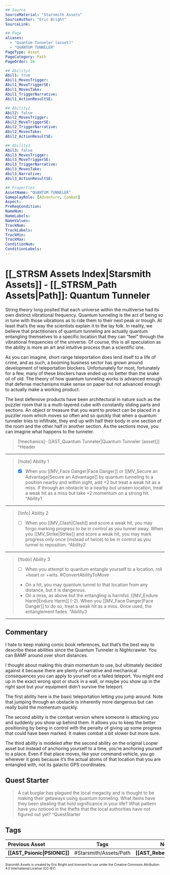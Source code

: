 ```yaml
---
## Source
SourceMaterial: "Starsmith Assets"
SourceAuthor: "Eric Bright"
SourceLink: 

## Page
aliases: 
  - "Quantum Tunneler (asset)"
  - "QUANTUM TUNNELER"
PageType: Asset
PageCategory: Path
PageOrder: 16

## Ability1
Abil1: true 
Abil1_MovesTrigger: 
Abil1_MoveTriggerSE: 
Abil1_MovesTake: 
Abil1_TriggerNarrative: 
Abil1_ActionResultSE: 

## Ability2
Abil2: false 
Abil2_MovesTrigger: 
Abil2_MoveTriggerSE: 
Abil2_TriggerNarrative: 
Abil2_MovesTake: 
Abil2_ActionResultSE: 

## Ability3
Abil3: false 
Abil3_MovesTrigger: 
Abil3_MoveTriggerSE: 
Abil3_TriggerNarrative: 
Abil3_MovesTake: 
Abil3_Narrative: 
Abil3_ActionResultSE: 

## Properties
AssetName: "QUANTUM TUNNELER"
GameplayRole: [Adventure, Combat]
Aspect: 
PreReqCondition: 
NameNum: 
NameLabels: 
NameValues: 
TrackNum: 
TrackLabels: 
TrackMin: 
TrackMax: 
ConditionNum: 
ConditionLabels:
---
```

# [[_STRSM Assets Index|Starsmith Assets]] - [[_STRSM_Path Assets|Path]]: Quantum Tunneler
String theory long posited that each universe within the multiverse had its own distinct vibrational frequency. Quantum tunneling is the act of being so in tune with those vibrations as to ride them to their next peak or trough. At least that’s the way the scientists explain it to the lay folk. In reality, we believe that practitioners of quantum tunneling are actually quantum entangling themselves to a specific location that they can “feel” through the vibrational frequencies of the universe. Of course, this is all speculation as the ability is more an art and intuitive process than a scientific one.

As you can imagine, short range teleportation does lend itself to a life of crime, and as such, a booming business sector has grown around development of teleportation blockers. Unfortunately for most, fortunately for a few, many of these blockers have ended up no better than the snake oil of old. The theory of how quantum tunneling works is advanced enough that defense mechanisms make sense on paper but not advanced enough to actually make a working product.

The best defensive products have been architectural in nature such as the puzzler room that is a multi-layered cube with constantly sliding parts and sections. An object or treasure that you want to protect can be placed in a puzzler room which moves so often and so quickly that when a quantum tunneler tries to infiltrate, they end up with half their body in one section of the room and the other half in another section. As the sections move, you can imagine what happens to the tunneler.

> [!mechanics]- [[AST_Quantum Tunneler|Quantum Tunneler (asset)]] ^Header
___

> [!note] Ability 1
> - [x] When you [[MV_Face Danger|Face Danger]] or [[MV_Secure an Advantage|Secure an Advantage]] by quantum tunneling to a position nearby and within sight, add +2 but treat a weak hit as a miss.
> If through an obstacle to a nearby but unseen location, treat a weak hit as a miss but take +2 momentum on a strong hit. ^Ability1
___
> [!info] Ability 2
> - [ ] When you [[MV_Clash|Clash]] and score a weak hit, you may forgo marking progress to be in control as you tunnel away.
> When you [[MV_Strike|Strike]] and score a weak hit, you may mark progress only once (instead of twice) to be in control as you tunnel to reposition. ^Ability2
___
> [!todo] Ability 3
> - [ ] When you attempt to quantum entangle yourself to a location, roll +heart or +wits. #ConvertAbilityToMove
> - On a hit, you may quantum tunnel to that location from any distance, but it is dangerous.
> - On a miss, as above but the entangling is harmful. [[MV_Endure Harm|Endure Harm]] (-2). 
> When you [[MV_Face Danger|Face Danger]] to do so, treat a weak hit as a miss. Once used, the entanglement fades. ^Ability3
___

## Commentary
I hate to keep making comic book references, but that’s the best way to describe these abilities since the Quantum Tunneler is Nightcrawler. You can BAMF around over short distances.

I thought about making this drain momentum to use, but ultimately decided against it because there are plenty of narrative and mechanical consequences you can apply to yourself on a failed teleport. You might end up in the exact wrong spot or stuck in a wall, or maybe you show up in the right spot but your equipment didn’t survive the teleport.

The first ability here is the basic teleportation letting you jump around. Note that jumping through an obstacle is inherently more dangerous but can really build the momentum quickly.

The second ability is the combat version where someone is attacking you and suddenly you show up behind them. It allows you to keep the better positioning by being in control with the penalty of giving up some progress that could have been marked. It makes combat a bit slower but more sure.

The third ability is modeled after the second ability on the original Looper asset but instead of anchoring yourself to a time, you’re anchoring yourself to a place. Even if that place moves, like your command vehicle, you go wherever it goes because it’s the actual atoms of that location that you are entangled with, not its galactic GPS coordinates.

## Quest Starter
> A cat burglar has plagued the local megacity and is thought to be making their getaways using quantum tunneling. What items have they been stealing that hold significance in your life? What pattern have you noticed in the thefts that the local authorities have not figured out yet? ^QuestStarter

## Tags

| Previous Asset| Tags | Next Asset |
| :--- | :---: | ---: |
| **[[AST_Psionic\|PSIONIC]]** | #Starsmith/Assets/Path | **[[AST_Rebel\|REBEL]]** |

<font size=-2>Starsmith Assets is created by Eric Bright and licensed for use under the Creative Commons Attribution 4.0 International License (CC-BY).</font>